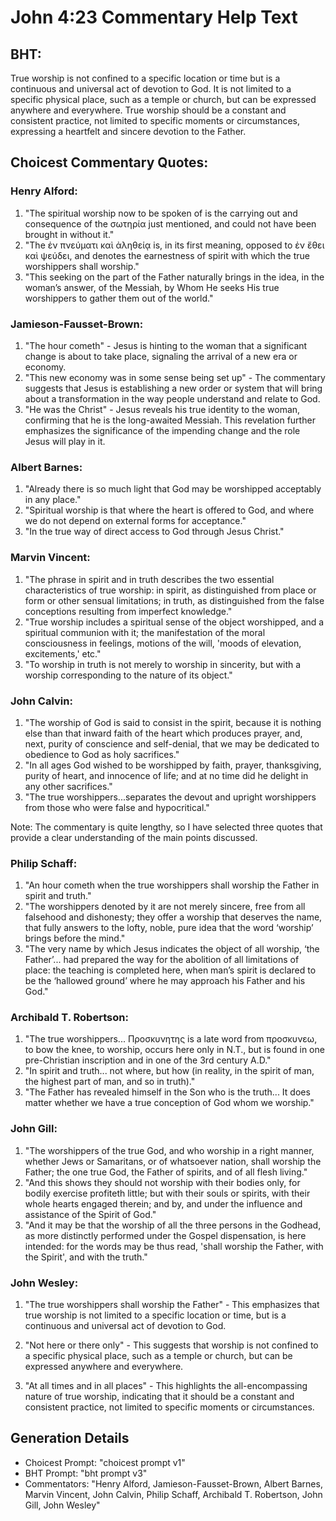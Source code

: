 # John 4:23 Commentary Help Text

## BHT:
True worship is not confined to a specific location or time but is a continuous and universal act of devotion to God. It is not limited to a specific physical place, such as a temple or church, but can be expressed anywhere and everywhere. True worship should be a constant and consistent practice, not limited to specific moments or circumstances, expressing a heartfelt and sincere devotion to the Father.

## Choicest Commentary Quotes:
### Henry Alford:
1. "The spiritual worship now to be spoken of is the carrying out and consequence of the σωτηρία just mentioned, and could not have been brought in without it."
2. "The ἐν πνεύματι καὶ ἀληθείᾳ is, in its first meaning, opposed to ἐν ἔθει καὶ ψεύδει, and denotes the earnestness of spirit with which the true worshippers shall worship."
3. "This seeking on the part of the Father naturally brings in the idea, in the woman’s answer, of the Messiah, by Whom He seeks His true worshippers to gather them out of the world."

### Jamieson-Fausset-Brown:
1. "The hour cometh" - Jesus is hinting to the woman that a significant change is about to take place, signaling the arrival of a new era or economy.
2. "This new economy was in some sense being set up" - The commentary suggests that Jesus is establishing a new order or system that will bring about a transformation in the way people understand and relate to God.
3. "He was the Christ" - Jesus reveals his true identity to the woman, confirming that he is the long-awaited Messiah. This revelation further emphasizes the significance of the impending change and the role Jesus will play in it.

### Albert Barnes:
1. "Already there is so much light that God may be worshipped acceptably in any place."
2. "Spiritual worship is that where the heart is offered to God, and where we do not depend on external forms for acceptance."
3. "In the true way of direct access to God through Jesus Christ."

### Marvin Vincent:
1. "The phrase in spirit and in truth describes the two essential characteristics of true worship: in spirit, as distinguished from place or form or other sensual limitations; in truth, as distinguished from the false conceptions resulting from imperfect knowledge."
2. "True worship includes a spiritual sense of the object worshipped, and a spiritual communion with it; the manifestation of the moral consciousness in feelings, motions of the will, 'moods of elevation, excitements,' etc."
3. "To worship in truth is not merely to worship in sincerity, but with a worship corresponding to the nature of its object."

### John Calvin:
1. "The worship of God is said to consist in the spirit, because it is nothing else than that inward faith of the heart which produces prayer, and, next, purity of conscience and self-denial, that we may be dedicated to obedience to God as holy sacrifices."
2. "In all ages God wished to be worshipped by faith, prayer, thanksgiving, purity of heart, and innocence of life; and at no time did he delight in any other sacrifices."
3. "The true worshippers...separates the devout and upright worshippers from those who were false and hypocritical."

Note: The commentary is quite lengthy, so I have selected three quotes that provide a clear understanding of the main points discussed.

### Philip Schaff:
1. "An hour cometh when the true worshippers shall worship the Father in spirit and truth." 
2. "The worshippers denoted by it are not merely sincere, free from all falsehood and dishonesty; they offer a worship that deserves the name, that fully answers to the lofty, noble, pure idea that the word ‘worship’ brings before the mind."
3. "The very name by which Jesus indicates the object of all worship, ‘the Father’... had prepared the way for the abolition of all limitations of place: the teaching is completed here, when man’s spirit is declared to be the ‘hallowed ground’ where he may approach his Father and his God."

### Archibald T. Robertson:
1. "The true worshippers... Προσκυνητης is a late word from προσκυνεω, to bow the knee, to worship, occurs here only in N.T., but is found in one pre-Christian inscription and in one of the 3rd century A.D." 
2. "In spirit and truth... not where, but how (in reality, in the spirit of man, the highest part of man, and so in truth)."
3. "The Father has revealed himself in the Son who is the truth... It does matter whether we have a true conception of God whom we worship."

### John Gill:
1. "The worshippers of the true God, and who worship in a right manner, whether Jews or Samaritans, or of whatsoever nation, shall worship the Father; the one true God, the Father of spirits, and of all flesh living."
2. "And this shows they should not worship with their bodies only, for bodily exercise profiteth little; but with their souls or spirits, with their whole hearts engaged therein; and by, and under the influence and assistance of the Spirit of God."
3. "And it may be that the worship of all the three persons in the Godhead, as more distinctly performed under the Gospel dispensation, is here intended: for the words may be thus read, 'shall worship the Father, with the Spirit', and with the truth."

### John Wesley:
1. "The true worshippers shall worship the Father" - This emphasizes that true worship is not limited to a specific location or time, but is a continuous and universal act of devotion to God.

2. "Not here or there only" - This suggests that worship is not confined to a specific physical place, such as a temple or church, but can be expressed anywhere and everywhere.

3. "At all times and in all places" - This highlights the all-encompassing nature of true worship, indicating that it should be a constant and consistent practice, not limited to specific moments or circumstances.


## Generation Details
- Choicest Prompt: "choicest prompt v1"
- BHT Prompt: "bht prompt v3"
- Commentators: "Henry Alford, Jamieson-Fausset-Brown, Albert Barnes, Marvin Vincent, John Calvin, Philip Schaff, Archibald T. Robertson, John Gill, John Wesley"
